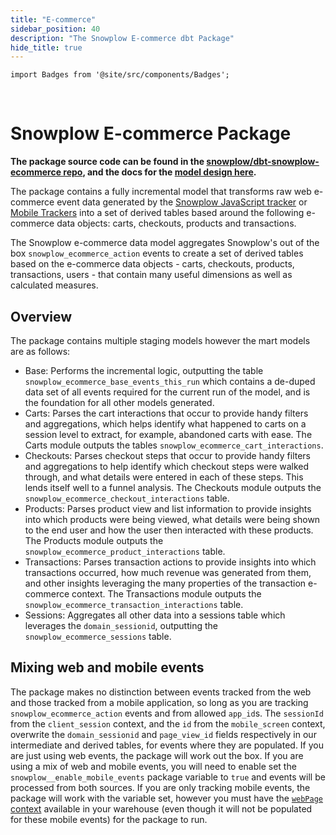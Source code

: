 ```yaml
---
title: "E-commerce"
sidebar_position: 40
description: "The Snowplow E-commerce dbt Package"
hide_title: true
---
```


```mdx-code-block
import Badges from '@site/src/components/Badges';
```

<Badges badgeType="dbt-package Release" pkg="ecommerce"></Badges>&nbsp;
<Badges badgeType="Actively Maintained"></Badges>
<Badges badgeType="SPAL"></Badges>

# Snowplow E-commerce Package

**The package source code can be found in the [snowplow/dbt-snowplow-ecommerce repo](https://github.com/snowplow/dbt-snowplow-ecommerce), and the docs for the [model design here](https://snowplow.github.io/dbt-snowplow-ecommerce/#!/overview/snowplow_ecommerce).**

The package contains a fully incremental model that transforms raw web e-commerce event data generated by the [Snowplow JavaScript tracker](/docs/sources/trackers/javascript-trackers/index.md) or [Mobile Trackers](/docs/sources/trackers/mobile-trackers/index.md) into a set of derived tables based around the following e-commerce data objects: carts, checkouts, products and transactions.

The Snowplow e-commerce data model aggregates Snowplow's out of the box `snowplow_ecommerce_action` events to create a set of derived tables based on the e-commerce data objects - carts, checkouts, products, transactions, users - that contain many useful dimensions as well as calculated measures.

## Overview

The package contains multiple staging models however the mart models are as follows:

- Base: Performs the incremental logic, outputting the table `snowplow_ecommerce_base_events_this_run` which contains a de-duped data set of all events required for the current run of the model, and is the foundation for all other models generated.
- Carts: Parses the cart interactions that occur to provide handy filters and aggregations, which helps identify what happened to carts on a session level to extract, for example, abandoned carts with ease. The Carts module outputs the tables `snowplow_ecommerce_cart_interactions`.
- Checkouts: Parses checkout steps that occur to provide handy filters and aggregations to help identify which checkout steps were walked through, and what details were entered in each of these steps. This lends itself well to a funnel analysis. The Checkouts module outputs the `snowplow_ecommerce_checkout_interactions` table.
- Products: Parses product view and list information to provide insights into which products were being viewed, what details were being shown to the end user and how the user then interacted with these products. The Products module outputs the `snowplow_ecommerce_product_interactions` table.
- Transactions: Parses transaction actions to provide insights into which transactions occurred, how much revenue was generated from them, and other insights leveraging the many properties of the transaction e-commerce context. The Transactions module outputs the `snowplow_ecommerce_transaction_interactions` table.
- Sessions: Aggregates all other data into a sessions table which leverages the  `domain_sessionid`, outputting the `snowplow_ecommerce_sessions` table.


## Mixing web and mobile events

The package makes no distinction between events tracked from the web and those tracked from a mobile application, so long as you are tracking `snowplow_ecommerce_action` events and from allowed `app_id`s. The `sessionId` from the `client_session` context, and the `id` from the `mobile_screen` context, overwrite the `domain_sessionid` and `page_view_id` fields respectively in our intermediate and derived tables, for events where they are populated. If you are just using web events, the package will work out the box. If you are using a mix of web and mobile events, you will need to enable set the `snowplow__enable_mobile_events` package variable to `true` and events will be processed from both sources. If you are only tracking mobile events, the package will work with the variable set, however you must have the [`webPage` context](/docs/sources/trackers/javascript-trackers/web-tracker/tracker-setup/initialization-options/index.md#adding-predefined-contexts) available in your warehouse (even though it will not be populated for these mobile events) for the package to run.
